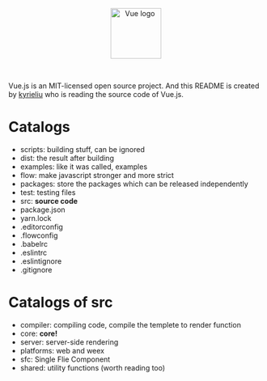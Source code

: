 <p align="center"><a href="https://vuejs.org" target="_blank" rel="noopener noreferrer"><img width="100" src="https://vuejs.org/images/logo.png" alt="Vue logo"></a></p>
<br>


Vue.js is an MIT-licensed open source project. And this README is created by <a href="http://kyrieliu.cn">kyrieliu</a> who is reading the source code of Vue.js.  
  
  
# Catalogs
- scripts: building stuff, can be ignored
- dist: the result after building
- examples: like it was called, examples
- flow: make javascript stronger and more strict
- packages: store the packages which can be released independently
- test: testing files
- src: **source code**
- package.json
- yarn.lock
- .editorconfig
- .flowconfig
- .babelrc
- .eslintrc
- .eslintignore
- .gitignore  
  
  
# Catalogs of src
- compiler: compiling code, compile the templete to render function
- core: **core!**
- server: server-side rendering
- platforms: web and weex
- sfc: Single Flie Component
- shared: utility functions (worth reading too)  
  

